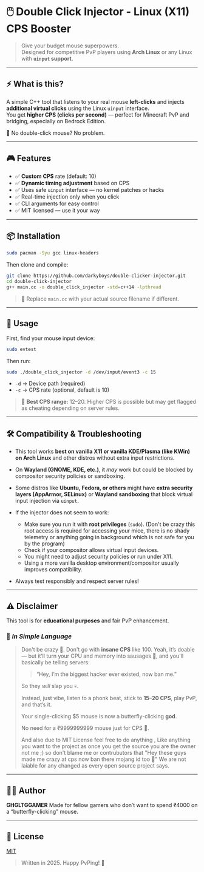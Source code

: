 # 🖱️ Double Click Injector - Linux (X11) CPS Booster

> Give your budget mouse superpowers.  
> Designed for competitive PvP players using **Arch Linux** or any Linux with **`uinput` support**.

---

## ⚡ What is this?

A simple C++ tool that listens to your real mouse **left-clicks** and injects **additional virtual clicks** using the Linux `uinput` interface.  
You get **higher CPS (clicks per second)** — perfect for Minecraft PvP and bridging, especially on Bedrock Edition.

🧷 No double-click mouse? No problem.

---

## 🎮 Features

- ✅ **Custom CPS** rate (default: 10)
- ✅ **Dynamic timing adjustment** based on CPS
- ✅ Uses safe `uinput` interface — no kernel patches or hacks
- ✅ Real-time injection only when you click
- ✅ CLI arguments for easy control
- ✅ MIT licensed — use it your way

---

## 📦 Installation

```bash
sudo pacman -Syu gcc linux-headers
````

Then clone and compile:

```bash
git clone https://github.com/darkyboys/double-clicker-injector.git
cd double-click-injector
g++ main.cc -o double_click_injector -std=c++14 -lpthread
```

> 🧠 Replace `main.cc` with your actual source filename if different.

---

## 🚀 Usage

First, find your mouse input device:

```bash
sudo evtest
```

Then run:

```bash
sudo ./double_click_injector -d /dev/input/event3 -c 15
```

* `-d` → Device path (required)
* `-c` → CPS rate (optional, default is 10)

> 🏁 **Best CPS range:** 12–20.
> Higher CPS is possible but may get flagged as cheating depending on server rules.

---

## 🛠️ Compatibility & Troubleshooting

* This tool works **best on vanilla X11 or vanilla KDE/Plasma (like KWin) on Arch Linux** and other distros without extra input restrictions.

* On **Wayland (GNOME, KDE, etc.)**, it *may* work but could be blocked by compositor security policies or sandboxing.

* Some distros like **Ubuntu, Fedora, or others** might have **extra security layers (AppArmor, SELinux)** or **Wayland sandboxing** that block virtual input injection via `uinput`.

* If the injector does not seem to work:

  * Make sure you run it with **root privileges** (`sudo`). (Don't be crazy this root access is required for accessing your mice, there is no shady telemetry or anything going in background which is not safe for you by the program)
  * Check if your compositor allows virtual input devices.
  * You might need to adjust security policies or run under X11.
  * Using a more vanilla desktop environment/compositor usually improves compatibility.

* Always test responsibly and respect server rules!

---

## ⚠️ Disclaimer

This tool is for **educational purposes** and fair PvP enhancement.

### 🧠 *In Simple Language*

> Don't be crazy 🗿. Don't go with **insane CPS** like 100.
> Yeah, it’s doable — but it’ll turn your CPU and memory into sausages 🌭,
> and you'll basically be telling servers:
>
> > “Hey, I’m the biggest hacker ever existed, now ban me.”
>
> So they *will* slap you 💀.
>
> Instead, just vibe, listen to a phonk beat, stick to **15–20 CPS**,
> play PvP, and that’s it.
>
> Your single-clicking \$5 mouse is now a butterfly-clicking **god**.
>
> No need for a ₹9999999999 mouse just for CPS 🤭.
>
> And also due to MIT License feel free to do anything , Like anything you want to the project as once you get the source you are the owner not me ;) so don't blame me or contrubutors that "Hey these guys made me crazy at cps now ban there mojang id too 🗿" We are not laiable for any changed as every open source project says.

---

## 🧑‍💻 Author

**GHGLTGGAMER**
Made for fellow gamers who don’t want to spend ₹4000 on a “butterfly-clicking” mouse.

---

## 📄 License

[MIT](LICENSE)

> Written in 2025. Happy PvPing! 🏹
